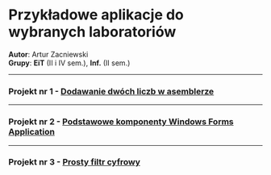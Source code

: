 # Przykładowe aplikacje do wybranych laboratoriów

**Autor**: Artur Zacniewski  
**Grupy**: **EiT** (II i IV sem.), **Inf.** (II sem.)  


---
### Projekt nr 1 - [Dodawanie dwóch liczb w asemblerze](https://github.com/zacniewski/materials-for-UMG-students/tree/main/ASK_LAB)  

---
### Projekt nr 2 - [Podstawowe komponenty Windows Forms Application](https://github.com/zacniewski/materials-for-UMG-students/tree/main/WFA1)  

---
### Projekt nr 3 - [Prosty filtr cyfrowy](https://github.com/zacniewski/materials-for-UMG-students/tree/main/MATLAB-filters)  

